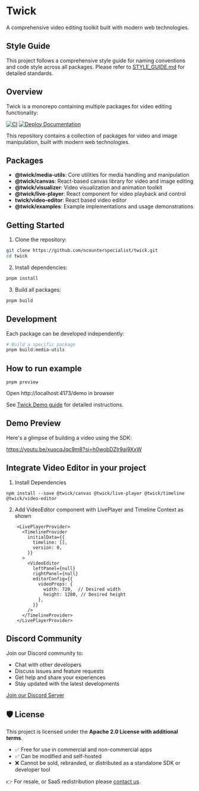 # Twick

A comprehensive video editing toolkit built with modern web technologies.

## Style Guide

This project follows a comprehensive style guide for naming conventions and code style across all packages. Please refer to [STYLE_GUIDE.md](./STYLE_GUIDE.md) for detailed standards.

## Overview

Twick is a monorepo containing multiple packages for video editing functionality:

[![CI](https://github.com/ncounterspecialist/twick/actions/workflows/ci.yml/badge.svg)](https://github.com/ncounterspecialist/twick/actions/workflows/ci.yml)
[![Deploy Documentation](https://github.com/ncounterspecialist/twick/actions/workflows/deploy-docs.yml/badge.svg?branch=main)](https://github.com/ncounterspecialist/twick/actions/workflows/deploy-docs.yml)

This repository contains a collection of packages for video and image manipulation, built with modern web technologies.

## Packages

- **@twick/media-utils**: Core utilities for media handling and manipulation
- **@twick/canvas**: React-based canvas library for video and image editing
- **@twick/visualizer**: Video visualization and animation toolkit
- **@twick/live-player**: React component for video playback and control
- **twick/video-editor**: React based video editor
- **@twick/examples**: Example implementations and usage demonstrations

## Getting Started

1. Clone the repository:
```bash
git clone https://github.com/ncounterspecialist/twick.git
cd twick
```

2. Install dependencies:
```bash
pnpm install
```

3. Build all packages:
```bash
pnpm build
```

## Development

Each package can be developed independently:

```bash
# Build a specific package
pnpm build:media-utils
```

## How to run example

```
pnpm preview
```

Open http://localhost:4173/demo in browser

See [Twick Demo guide](https://ncounterspecialist.github.io/twick/docs/in-action) for detailed instructions.

## Demo Preview

Here's a glimpse of building a video using the SDK:

https://youtu.be/xuocqJqc9m8?si=h0wobDZlr9aj9XxW


## Integrate Video Editor in your project 

1. Install Dependencies 

```
npm install --save @twick/canvas @twick/live-player @twick/timeline  @twick/video-editor
```

2. Add VideoEditor component with LivePlayer and Timeline Context as shown
```
    <LivePlayerProvider>
      <TimelineProvider
        initialData={{
          timeline: [],
          version: 0,
        }}
      >
        <VideoEditor
          leftPanel={null}
          rightPanel={null}
          editorConfig={{
            videoProps: {
              width: 720,  // Desired width
              height: 1280, // Desired height
            },
          }}
        />
      </TimelineProvider>
    </LivePlayerProvider>
```

## Discord Community

Join our Discord community to:
- Chat with other developers
- Discuss issues and feature requests
- Get help and share your experiences
- Stay updated with the latest developments

[Join our Discord Server](https://discord.gg/vShNGvCy)

## 🛡 License

This project is licensed under the **Apache 2.0 License with additional terms**.

- ✅ Free for use in commercial and non-commercial apps
- ✅ Can be modified and self-hosted
- ❌ Cannot be sold, rebranded, or distributed as a standalone SDK or developer tool

👉 For resale, or SaaS redistribution please [contact us](mailto:contact@kifferai.com).


